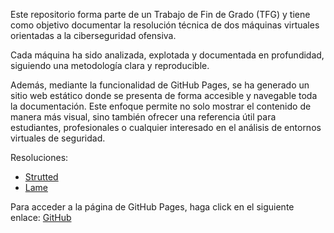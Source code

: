 Este repositorio forma parte de un Trabajo de Fin de Grado (TFG) y tiene como objetivo documentar la resolución técnica de dos máquinas virtuales orientadas a la ciberseguridad ofensiva.

Cada máquina ha sido analizada, explotada y documentada en profundidad, siguiendo una metodología clara y reproducible.

Además, mediante la funcionalidad de GitHub Pages, se ha generado un sitio web estático donde se presenta de forma accesible y navegable toda la documentación. Este enfoque permite no solo mostrar el contenido de manera más visual, sino también ofrecer una referencia útil para estudiantes, profesionales o cualquier interesado en el análisis de entornos virtuales de seguridad.

Resoluciones:
- [Strutted](https://alejandromartinezmoreno.github.io/Trabajo-Fin-de-Grado/HTB:Strutted/Strutted.html)
- [Lame](https://alejandromartinezmoreno.github.io/Trabajo-Fin-de-Grado/HTB:Lame/Lame.html)

Para acceder a la página de GitHub Pages, haga click en el siguiente enlace:
[GitHub](https://alejandromartinezmoreno.github.io/Trabajo-Fin-de-Grado/)


